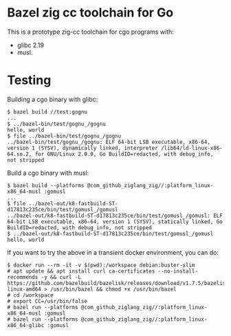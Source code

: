 # Bazel zig cc toolchain for Go

This is a prototype zig-cc toolchain for cgo programs with:

- glibc 2.19
- musl.

# Testing

Building a cgo binary with glibc:

```
$ bazel build //test:gognu
...
$ ../bazel-bin/test/gognu_/gognu
hello, world
$ file ../bazel-bin/test/gognu_/gognu
../bazel-bin/test/gognu_/gognu: ELF 64-bit LSB executable, x86-64, version 1 (SYSV), dynamically linked, interpreter /lib64/ld-linux-x86-64.so.2, for GNU/Linux 2.0.0, Go BuildID=redacted, with debug_info, not stripped
```

Build a cgo binary with musl:

```
$ bazel build --platforms @com_github_ziglang_zig//:platform_linux-x86_64-musl :gomusl
...
$ file ../bazel-out/k8-fastbuild-ST-d17813c235ce/bin/test/gomusl_/gomusl
../bazel-out/k8-fastbuild-ST-d17813c235ce/bin/test/gomusl_/gomusl: ELF 64-bit LSB executable, x86-64, version 1 (SYSV), statically linked, Go BuildID=redacted, with debug_info, not stripped
$ ../bazel-out/k8-fastbuild-ST-d17813c235ce/bin/test/gomusl_/gomusl
hello, world
```

If you want to try the above in a transient docker environment, you can do:

```
$ docker run --rm -it -v $(pwd):/workspace debian:buster-slim
# apt update && apt install curl ca-certificates --no-install-recommends -y && curl -L https://github.com/bazelbuild/bazelisk/releases/download/v1.7.5/bazelisk-linux-amd64 > /usr/bin/bazel && chmod +x /usr/bin/bazel
# cd /workspace
# export CC=/usr/bin/false
# bazel run --platforms @com_github_ziglang_zig//:platform_linux-x86_64-musl :gomusl
# bazel run --platforms @com_github_ziglang_zig//:platform_linux-x86_64-glibc :gomusl
```
